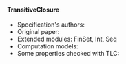 #### TransitiveClosure
- Specification's authors: 
- Original paper: <a href=""></a>
- Extended modules: FinSet, Int, Seq
- Computation models: 
- Some properties checked with TLC: 


